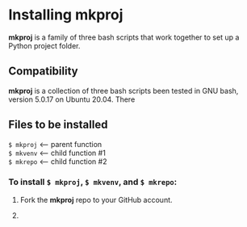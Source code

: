# Installing mkproj  

**mkproj** is a family of three bash scripts that work together to set up a Python project folder.

## Compatibility

**mkproj** is a collection of three bash scripts been tested in GNU bash, version 5.0.17 on Ubuntu 20.04.
There


## Files to be installed  
`$ mkproj` <-- parent function  
`$ mkvenv` <-- child function #1  
`$ mkrepo` <-- child function #2  
  


### To install `$ mkproj`, `$ mkvenv`, and `$ mkrepo`:  

1) Fork the **mkproj** repo to your GitHub account.

2) 
